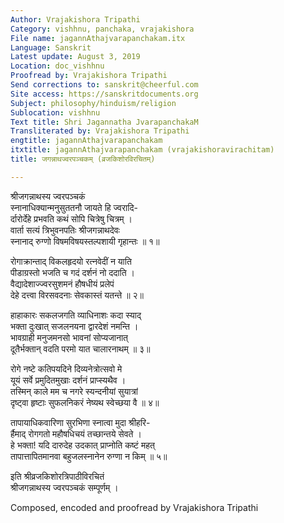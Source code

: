 ```yaml
---
Author: Vrajakishora Tripathi
Category: vishhnu, panchaka, vrajakishora
File name: jagannAthajvarapanchakam.itx
Language: Sanskrit
Latest update: August 3, 2019
Location: doc_vishhnu
Proofread by: Vrajakishora Tripathi
Send corrections to: sanskrit@cheerful.com
Site access: https://sanskritdocuments.org
Subject: philosophy/hinduism/religion
Sublocation: vishhnu
Text title: Shri Jagannatha JvarapanchakaM
Transliterated by: Vrajakishora Tripathi
engtitle: jagannAthajvarapanchakam
itxtitle: jagannAthajvarapanchakam (vrajakishoravirachitam)
title: जगन्नाथज्वरपञ्चकम् (व्रजकिशोरविरचितम्)

---
```

  
 श्रीजगन्नाथस्य ज्वरपञ्चकं   
स्नानाधिक्यान्मनुसुततनौ जायते हि ज्वरादि-  
र्दारोर्देहे प्रभवति कथं सोपि चित्रेषु चित्रम् ।  
वार्ता सत्यं त्रिभुवनपतिः श्रीजगन्नाथदेवः  
स्नानाद् रुग्णो विषमविषयस्तल्पशायी गृहान्तः ॥ १॥  
  
रोगाक्रान्ताद् विकलहृदयो रत्नवेदीं न याति  
पीडाग्रस्तो भजति च गदं दर्शनं नो ददाति ।  
वैद्यादेशाज्ज्वरसुशमनं हौषधीयं प्रलेपं  
देहे दत्त्वा विरसवदनाः सेवकास्तं यतन्ते ॥ २॥  
  
हाहाकारः सकलजगति व्याधिनाशः कदा स्याद्  
भक्ता दुःखात् सजलनयना द्वारदेशं नमन्ति ।  
भावग्राही मनुजमनसो भावनां सोप्यजानात्  
दूतैर्भक्तान् वदति परमो यात चालारनाथम् ॥ ३॥  
  
रोगे नष्टे कतिपयदिने दिव्यनेत्रोत्सवो मे  
यूयं सर्वे प्रमुदितमुखाः दर्शनं प्राप्स्यथैव ।  
तस्मिन् काले मम च नगरे स्यन्दनीयां सुयात्रां  
दृष्ट्वा हृष्टाः सुफलनिकरं नेष्यथ स्वेच्छया वै ॥ ४॥  
  
तापायाधिकवारिणा सुरभिणा स्नात्वा मुदा श्रीहरि-  
र्हैमाद् रोगगतो महौषधिचयं तच्छान्तये सेवते ।  
हे भक्ता! यदि दारुदेह उदकात्  प्राप्नोति कष्टं महत्  
तापात्तापितमानवा बहुजलस्नानेन रुग्णा न किम् ॥ ५॥  
  
इति श्रीव्रजकिशोरत्रिपाठीविरचितं  
       श्रीजगन्नाथस्य ज्वरपञ्चकं सम्पूर्णम् ।  
  
Composed, encoded and proofread by Vrajakishora Tripathi  
  
